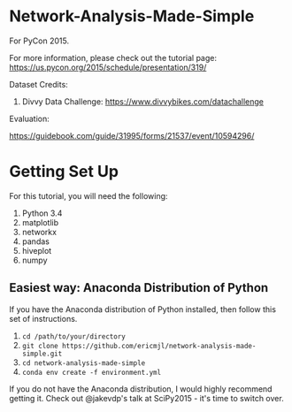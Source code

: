 Network-Analysis-Made-Simple
============================

For PyCon 2015. 

For more information, please check out the tutorial page: https://us.pycon.org/2015/schedule/presentation/319/

Dataset Credits:

1. Divvy Data Challenge: https://www.divvybikes.com/datachallenge

Evaluation:

https://guidebook.com/guide/31995/forms/21537/event/10594296/

# Getting Set Up

For this tutorial, you will need the following:

1. Python 3.4
2. matplotlib
3. networkx
4. pandas
5. hiveplot
6. numpy

## Easiest way: Anaconda Distribution of Python

If you have the Anaconda distribution of Python installed, then follow this set of instructions.

1. `cd /path/to/your/directory`
1. `git clone https://github.com/ericmjl/network-analysis-made-simple.git`
2. `cd network-analysis-made-simple`
3. `conda env create -f environment.yml`

If you do not have the Anaconda distribution, I would highly recommend getting it. Check out @jakevdp's talk at SciPy2015 - it's time to switch over.
